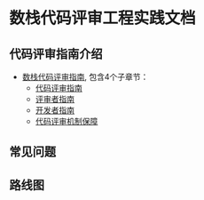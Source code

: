 # 数栈代码评审工程实践文档

## 代码评审指南介绍

* [数栈代码评审指南](review/index.md), 包含4个子章节：
  * [代码评审指南](review/codeReview/index.md)
  * [评审者指南](review/reviewer/index.md)
  * [开发者指南](review/owner/index.md)
  * [代码评审机制保障](review/mechanism/index.md)

## 常见问题

## 路线图

